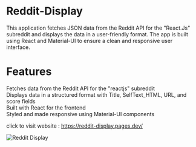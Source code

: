 # Reddit-Display
This application fetches JSON data from the Reddit API for the "React.Js" subreddit and displays the data in a user-friendly format. The app is built using React and Material-UI to ensure a clean and responsive user interface.

# Features
Fetches data from the Reddit API for the "reactjs" subreddit <br/>
Displays data in a structured format with Title, SelfText_HTML, URL, and score fields <br/>
Built with React for the frontend <br/>
Styled and made responsive using Material-UI components <br/>

click to visit website : https://reddit-display.pages.dev/




![Reddit Display](https://github.com/sreemonkavungal/Reddit-Display/assets/90373393/2163471f-1f25-4f7d-b7e9-e1c4534a381f)
